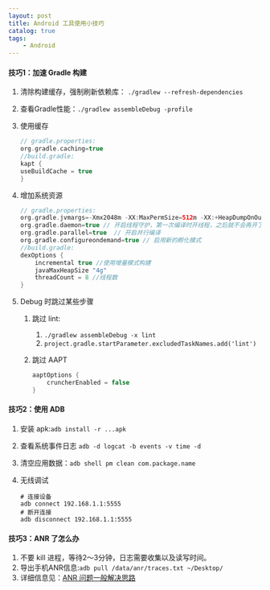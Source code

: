 ```yaml
---
layout: post
title: Android 工具使用小技巧
catalog: true
tags:
    - Android
---
```


#### 技巧1：加速 Gradle 构建

1. 清除构建缓存，强制刷新依赖库： `./gradlew --refresh-dependencies`

2. 查看Gradle性能：`./gradlew assembleDebug -profile`

3. 使用缓存

   ```groovy
   // gradle.properties:
   org.gradle.caching=true
   //build.gradle:
   kapt {
   useBuildCache = true
   }
   ```

4. 增加系统资源

   ```groovy
   // gradle.properties:
   org.gradle.jvmargs=-Xmx2048m -XX:MaxPermSize=512m -XX:+HeapDumpOnOutOfMemoryError -Dfile.encoding=UTF-8  // 配置编译时的虚拟机大小
   org.gradle.daemon=true // 开启线程守护，第一次编译时开线程，之后就不会再开了
   org.gradle.parallel=true  // 开启并行编译
   org.gradle.configureondemand=true // 启用新的孵化模式
   //build.gradle:
   dexOptions {
       incremental true //使用增量模式构建
       javaMaxHeapSize "4g"
       threadCount = 8 //线程数
   }
   ```

5. Debug 时跳过某些步骤

   1. 跳过 lint: 

      1. `./gradlew assembleDebug -x lint` 
      2. `project.gradle.startParameter.excludedTaskNames.add('lint')`

   2. 跳过 AAPT

      ```groovy
      aaptOptions {
          cruncherEnabled = false
      }
      ```

#### 技巧2：使用 ADB

1. 安装 apk:`adb install -r ...apk`

2. 查看系统事件日志 `adb -d logcat -b events -v time -d`

3. 清空应用数据：`adb shell pm clean com.package.name`

4. 无线调试

   ```shell
   # 连接设备
   adb connect 192.168.1.1:5555
   # 断开连接
   adb disconnect 192.168.1.1:5555
   ```


#### 技巧3：ANR 了怎么办

1. 不要 kill 进程，等待2～3分钟，日志需要收集以及读写时间。
2. 导出手机ANR信息:`adb pull /data/anr/traces.txt ~/Desktop/`
3.  详细信息见：[ANR 问题一般解决思路](https://www.jianshu.com/p/3959a601cea6)

